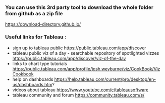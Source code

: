 ### You can use this 3rd party tool to download the whole folder from github as a zip file

https://download-directory.github.io/

### Useful links for Tableau : 
-  sign up to tableau public https://public.tableau.com/app/discover 
-  tableau public viz of a day - searchable repository of spotlighted vizzes https://public.tableau.com/app/discover/viz-of-the-day
-  links to chart type tutorials https://public.tableau.com/app/profile/josh.weyburne/viz/CookBook/VizCookbook
-  help on dashboards https://help.tableau.com/current/pro/desktop/en-us/dashboards.htm?
-  videos about tableau https://www.youtube.com/c/tableausoftware
-  tableau community and forum https://community.tableau.com/s/


